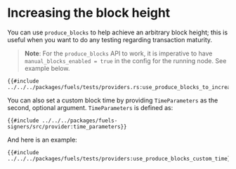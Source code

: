 # Increasing the block height

You can use `produce_blocks` to help achieve an arbitrary block height; this is useful when you want to do any testing regarding transaction maturity.

> **Note**: For the `produce_blocks` API to work, it is imperative to have `manual_blocks_enabled = true` in the config for the running node. See example below.

````rust,ignore
{{#include ../../../packages/fuels/tests/providers.rs:use_produce_blocks_to_increase_block_height}}
````

You can also set a custom block time by providing `TimeParameters` as the second, optional argument. `TimeParameters` is defined as:

````rust,ignore
{{#include ../../../packages/fuels-signers/src/provider:time_parameters}}
````

And here is an example:


````rust,ignore
{{#include ../../../packages/fuels/tests/providers:use_produce_blocks_custom_time}}
````

